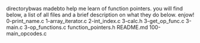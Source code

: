 directorybwas madebto help me learn of function pointers.
you will find below, a list of all files and a brief description on what they do below.
enjow!
0-print_name.c
1-array_iterator.c
2-int_index.c
3-calc.h
3-get_op_func.c
3-main.c
3-op_functions.c
function_pointers.h
README.md
100-main_opcodes.c

